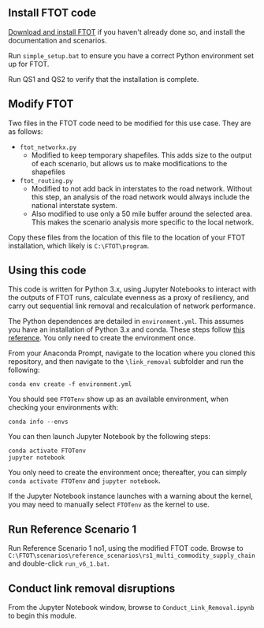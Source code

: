 

## Install FTOT code

[Download and install FTOT](https://github.com/VolpeUSDOT/FTOT-Public/wiki/FTOT-Installation-Guide) if you haven't already done so, and install the documentation and scenarios.

Run `simple_setup.bat` to ensure you have a correct Python environment set up for FTOT.

Run QS1 and QS2 to verify that the installation is complete.

## Modify FTOT

Two files in the FTOT code need to be modified for this use case. They are as follows:

- `ftot_networkx.py`
	+ Modified to keep temporary shapefiles. This adds size to the output of each scenario, but allows us to make modifications to the shapefiles
- `ftot_routing.py`
	+ Modified to not add back in interstates to the road network. Without this step, an analysis of the road network would always include the national interstate system.
	+ Also modified to use only a 50 mile buffer around the selected area. This makes the scenario analysis more specific to the local network.

Copy these files from the location of this file to the location of your FTOT installation, which likely is `C:\FTOT\program`.

## Using this code

This code is written for Python 3.x, using Jupyter Notebooks to interact with the outputs of FTOT runs, calculate evenness as a proxy of resiliency, and carry out sequential link removal and recalculation of network performance.

The Python dependences are detailed in `environment.yml`. This assumes you have an installation of Python 3.x and conda. These steps follow [this reference](https://docs.conda.io/projects/conda/en/latest/user-guide/tasks/manage-environments.html#creating-an-environment-from-an-environment-yml-file). You only need to create the environment once.

From your Anaconda Prompt, navigate to the location where you cloned this repository, and then navigate to the `\link_removal` subfolder and run the following:

```
conda env create -f environment.yml
```

You should see `FTOTenv` show up as an available environment, when checking your environments with:

```
conda info --envs
```

You can then launch Jupyter Notebook by the following steps:

```
conda activate FTOTenv
jupyter notebook
```

You only need to create the environment once; thereafter, you can simply `conda activate FTOTenv` and `jupyter notebook`.

If the Jupyter Notebook instance launches with a warning about the kernel, you may need to manually select `FTOTenv` as the kernel to use.



## Run Reference Scenario 1

Run Reference Scenario 1 no1, using the modified FTOT code.
Browse to `C:\FTOT\scenarios\reference_scenarios\rs1_multi_commodity_supply_chain` and double-click `run_v6_1.bat`.

## Conduct link removal disruptions

From the Jupyter Notebook window, browse to `Conduct_Link_Removal.ipynb` to begin this module.
